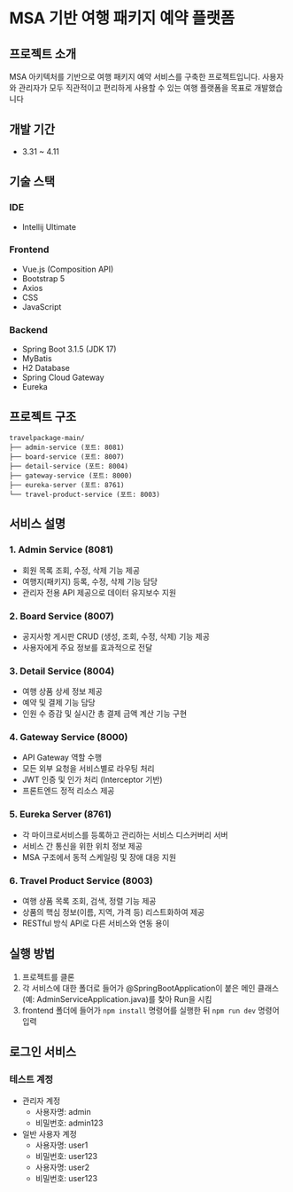 # MSA 기반 여행 패키지 예약 플랫폼

## 프로젝트 소개
MSA 아키텍처를 기반으로 여행 패키지 예약 서비스를 구축한 프로젝트입니다.
사용자와 관리자가 모두 직관적이고 편리하게 사용할 수 있는 여행 플랫폼을 목표로 개발했습니다

## 개발 기간
- 3.31 ~ 4.11

## 기술 스택
### IDE
- Intellij Ultimate
### Frontend
- Vue.js (Composition API)
- Bootstrap 5
- Axios
- CSS
- JavaScript
### Backend
- Spring Boot 3.1.5 (JDK 17)
- MyBatis
- H2 Database
- Spring Cloud Gateway
- Eureka

## 프로젝트 구조
```
travelpackage-main/
├── admin-service (포트: 8081)
├── board-service (포트: 8007)
├── detail-service (포트: 8004)
├── gateway-service (포트: 8000)
├── eureka-server (포트: 8761)
└── travel-product-service (포트: 8003)
```

## 서비스 설명
### 1. Admin Service (8081)
- 회원 목록 조회, 수정, 삭제 기능 제공
- 여행지(패키지) 등록, 수정, 삭제 기능 담당
- 관리자 전용 API 제공으로 데이터 유지보수 지원

### 2. Board Service (8007)
- 공지사항 게시판 CRUD (생성, 조회, 수정, 삭제) 기능 제공
- 사용자에게 주요 정보를 효과적으로 전달

### 3. Detail Service (8004)
- 여행 상품 상세 정보 제공
- 예약 및 결제 기능 담당
- 인원 수 증감 및 실시간 총 결제 금액 계산 기능 구현

### 4. Gateway Service (8000)
- API Gateway 역할 수행
- 모든 외부 요청을 서비스별로 라우팅 처리
- JWT 인증 및 인가 처리 (Interceptor 기반)
- 프론트엔드 정적 리소스 제공

### 5. Eureka Server (8761)
- 각 마이크로서비스를 등록하고 관리하는 서비스 디스커버리 서버
- 서비스 간 통신을 위한 위치 정보 제공
- MSA 구조에서 동적 스케일링 및 장애 대응 지원

### 6. Travel Product Service (8003)
- 여행 상품 목록 조회, 검색, 정렬 기능 제공
- 상품의 핵심 정보(이름, 지역, 가격 등) 리스트화하여 제공
- RESTful 방식 API로 다른 서비스와 연동 용이

## 실행 방법
1. 프로젝트를 클론
2. 각 서비스에 대한 폴더로 들어가 @SpringBootApplication이 붙은 메인 클래스 (예: AdminServiceApplication.java)를 찾아 Run을 시킴
3. frontend 폴더에 들어가 ``` npm install ``` 명령어를 실행한 뒤 ``` npm run dev ``` 명령어 입력

## 로그인 서비스
### 테스트 계정
- 관리자 계정
  - 사용자명: admin
  - 비밀번호: admin123
- 일반 사용자 계정
  - 사용자명: user1
  - 비밀번호: user123
  - 사용자명: user2
  - 비밀번호: user123
